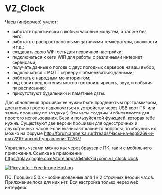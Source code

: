 # VZ_Clock
Часы (информер) умеют:
- работать практически с любым часовым модулем, а так же без него;
- работать с распространенными датчиками температуры, влажности и т.д.;
- создавать свою WiFi сеть для первичной настройки;
- подключаться к сети WiFi для работы с различными интернет сервисами;
- получать данные о погоде с двух погодных серверов на ваш выбор;
- подключаться к MQTT серверу и обмениваться данными;
- работать с народным мониторингом;
- под свои предпочтения можно настроить яркость, звук, и события по расписанию;
- присутствуют будильники и памятные даты.

Для обновления прошивок не нужно быть продвинутым программером, достаточно просто подключиться к устройству через USB порт ПК, или залить прошивку по воздуху :)
Эти часы созданы и обновляются для простого использования. Бери и пользуйся той функцией, которая тебе нужна.
Существуют две версии прошивки для однострочных и двухстрочных часов.
Если возникают какие-то вопросы, то обсудить их можно на форуме http://forum.amperka.ru/threads/Часы-на-esp8266-и-max7219-android-управление.12767/

Управлять часами можно как через браузер с ПК, так и с мобильного приложения.
Ссылка на приложение https://play.google.com/store/apps/details?id=com.vz_clock.clock

<a href="http://piccy.info/view3/13747467/f3bf92082a5bb356a659a9f7e70fb72e/1200/" target="_blank"><img src="http://i.piccy.info/i9/9c3be255c235e51fca220f6601efc3ad/1586425927/46110/1367845/czasy_800.jpg" alt="Piccy.info - Free Image Hosting" border="0" /></a><a href="http://i.piccy.info/a3c/2020-04-12-05-19/i9-13747467/800x318-r" target="_blank"><img src="http://i.piccy.info/a3/2020-04-12-05-19/i9-13747467/800x318-r/i.gif" alt="" border="0" /></a>

ПС. Прошики 5.0.х - кобинированные для 1 и 2 строчных версий часов. Приложение пока для них нет. Вся настройка только через web интерфейс
